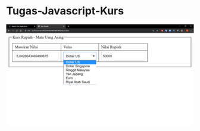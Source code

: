 # Tugas-Javascript-Kurs

![alt text](https://github.com/zainsuroya/Tugas-Javascript-Kurs/blob/main/kurs.png)
